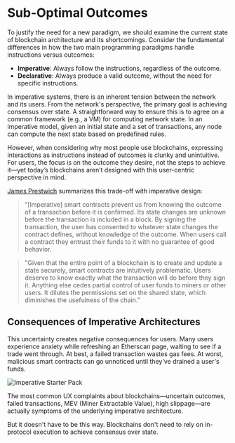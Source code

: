 # Sub-Optimal Outcomes

To justify the need for a new paradigm, we should examine the current state of blockchain architecture and its shortcomings. Consider the fundamental differences in how the two main programming paradigms handle instructions versus outcomes:

- **Imperative**: Always follow the instructions, regardless of the outcome.
- **Declarative**: Always produce a valid outcome, without the need for specific instructions.

In imperative systems, there is an inherent tension between the network and its users. From the network's perspective, the primary goal is achieving consensus over state. A straightforward way to ensure this is to agree on a common framework (e.g., a VM) for computing network state. In an imperative model, given an initial state and a set of transactions, any node can compute the next state based on predefined rules.

However, when considering why most people use blockchains, expressing interactions as instructions instead of outcomes is clunky and unintuitive. For users, the focus is on the outcome they desire, not the steps to achieve it—yet today’s blockchains aren’t designed with this user-centric perspective in mind.

[James Prestwich](https://prestwi.ch/declarative-smart-contracts-2/) summarizes this trade-off with imperative design:

> “[Imperative] smart contracts prevent us from knowing the outcome of a transaction before it is confirmed. Its state changes are unknown before the transaction is included in a block. By signing the transaction, the user has consented to whatever state changes the contract defines, without knowledge of the outcome. When users call a contract they entrust their funds to it with no guarantee of good behavior.

> "Given that the entire point of a blockchain is to create and update a state securely, smart contracts are intuitively problematic. Users deserve to know exactly what the transaction will do before they sign it. Anything else cedes partial control of user funds to miners or other users. It dilutes the permissions set on the shared state, which diminishes the usefulness of the chain.”

## Consequences of Imperative Architectures

This uncertainty creates negative consequences for users. Many users experience anxiety while refreshing an Etherscan page, waiting to see if a trade went through. At best, a failed transaction wastes gas fees. At worst, malicious smart contracts can go unnoticed until they’ve drained a user's funds.

<img src="/images/imperative-starter-pack.png" alt="Imperative Starter Pack">

The most common UX complaints about blockchains—uncertain outcomes, failed transactions, MEV (Miner Extractable Value), high slippage—are actually symptoms of the underlying imperative architecture.

But it doesn't have to be this way. Blockchains don't need to rely on in-protocol execution to achieve consensus over state.

